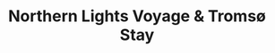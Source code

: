 ---
category: rest-of-the-world
title: Northern Lights Voyage & Tromsø Stay
class: northern-lights-voyage-and-tromso-stay
cruiseline: Hurtigruten – ms Polarlys
special-info: Once in a lifetime experience
price: 699
nights: 4
cruise-url: http://www.iglucruise.com/ms-polarlys/28th-february-2016_c105112-inside-cabin?referrersiteid=970
---